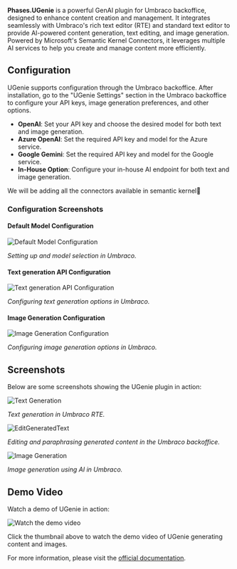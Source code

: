 **Phases.UGenie** is a powerful GenAI plugin for Umbraco backoffice, designed to enhance content creation and management. It integrates seamlessly with Umbraco's rich text editor (RTE) and standard text editor to provide AI-powered content generation, text editing, and image generation. Powered by Microsoft's Semantic Kernel Connectors, it leverages multiple AI services to help you create and manage content more efficiently.

## Configuration

UGenie supports configuration through the Umbraco backoffice. After installation, go to the "UGenie Settings" section in the Umbraco backoffice to configure your API keys, image generation preferences, and other options.

- **OpenAI**: Set your API key and choose the desired model for both text and image generation.
- **Azure OpenAI**: Set the required API key and model for the Azure service.
- **Google Gemini**: Set the required API key and model for the Google service.
- **In-House Option**: Configure your in-house AI endpoint for both text and image generation.

We will be adding all the connectors available in semantic kernel🚀

### Configuration Screenshots

#### Default Model Configuration
![Default Model Configuration](https://raw.githubusercontent.com/phases/Phases.UGenie/refs/heads/main/UmbracoGenie/UmbracoGenie/Assets/Screenshots/UGenieScreenshot1.png)

*Setting up and model selection in Umbraco.*

#### Text generation API Configuration
![Text generation API Configuration](https://raw.githubusercontent.com/phases/Phases.UGenie/refs/heads/main/UmbracoGenie/UmbracoGenie/Assets/Screenshots/UGenieScreenshot2.png)

*Configuring text generation options in Umbraco.*

#### Image Generation Configuration
![Image Generation Configuration](https://raw.githubusercontent.com/phases/Phases.UGenie/refs/heads/main/UmbracoGenie/UmbracoGenie/Assets/Screenshots/UGenieScreenshot4.png)

*Configuring image generation options in Umbraco.*


## Screenshots

Below are some screenshots showing the UGenie plugin in action:

![Text Generation](https://raw.githubusercontent.com/phases/Phases.UGenie/refs/heads/main/UmbracoGenie/UmbracoGenie/Assets/Screenshots/UGenieScreenshot5.png)

*Text generation in Umbraco RTE.*

![EditGeneratedText](https://raw.githubusercontent.com/phases/Phases.UGenie/refs/heads/main/UmbracoGenie/UmbracoGenie/Assets/Screenshots/UGenieScreenshot7.png)

*Editing and paraphrasing generated content in the Umbraco backoffice.*

![Image Generation](https://raw.githubusercontent.com/phases/Phases.UGenie/refs/heads/main/UmbracoGenie/UmbracoGenie/Assets/Screenshots/UGenieScreenshot8.png)

*Image generation using AI in Umbraco.*

## Demo Video
Watch a demo of UGenie in action:

![Watch the demo video](https://raw.githubusercontent.com/phases/Phases.UGenie/refs/heads/main/UmbracoGenie/UmbracoGenie/Assets/Screenshots/UGenieScreenshot9.png)

Click the thumbnail above to watch the demo video of UGenie generating content and images.

For more information, please visit the [official documentation](https://github.com/phases/Phases.UGenie).